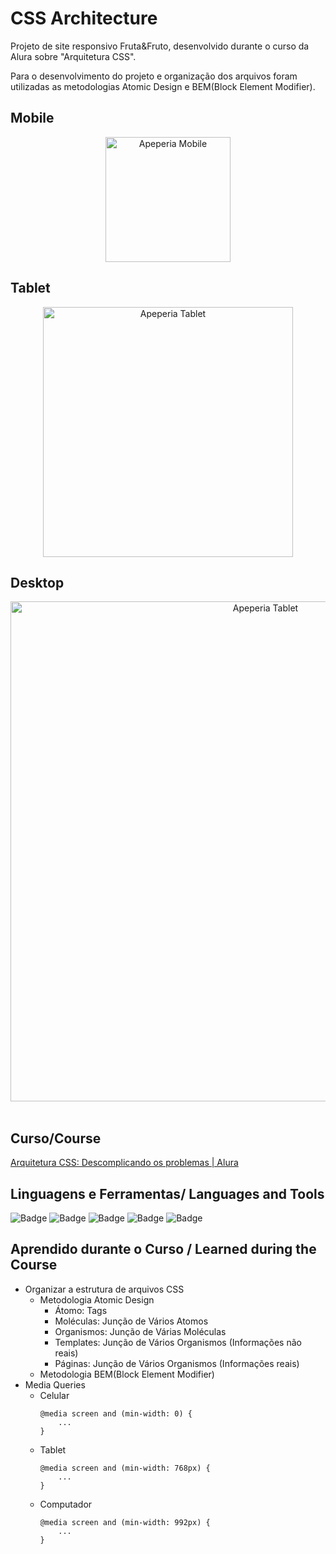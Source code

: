 # CSS Architecture
Projeto de site responsivo Fruta&Fruto, desenvolvido durante o curso da Alura sobre "Arquitetura CSS".

Para o desenvolvimento do projeto e organização dos arquivos foram utilizadas as metodologias Atomic Design e BEM(Block Element Modifier).

## Mobile
<div align="center">
  <img src="_readme_/Mobile.gif" alt="Apeperia Mobile" width="200">
</div>

## Tablet
<div align="center">
  <img src="_readme_/Tablet.gif" alt="Apeperia Tablet" width="400">
</div>

## Desktop
<div align="center">
  <img src="_readme_/Web.gif" alt="Apeperia Tablet" width="800">
  </br>
  </br>
</div>

## Curso/Course
[Arquitetura CSS: Descomplicando os problemas | Alura](https://cursos.alura.com.br/course/arquitetura-css)

## Linguagens e Ferramentas/ Languages and Tools
![Badge](https://img.shields.io/badge/-HTML-E34F26?style=for-the-badge&logo=html5&logoColor=ffffff)
![Badge](https://img.shields.io/badge/-CSS3-1572B6?style=for-the-badge&logo=css3&logoColor=ffffff)
![Badge](https://img.shields.io/badge/-VSCode-007ACC?style=for-the-badge&logo=visual-studio-code&logoColor=ffffff)
![Badge](https://img.shields.io/badge/-GIT-F1502F?style=for-the-badge&logo=git&logoColor=ffffff)
![Badge](https://img.shields.io/badge/-GITHUB-000000?style=for-the-badge&logo=github&logoColor=ffffff)

## Aprendido durante o Curso / Learned during the Course
- Organizar a estrutura de arquivos CSS
	- Metodologia Atomic Design
		- Átomo: Tags
		- Moléculas: Junção de Vários Atomos
		- Organismos: Junção de Várias Moléculas
		- Templates: Junção de Vários Organismos (Informações não reais)
		- Páginas: Junção de Vários Organismos (Informações reais)
	- Metodologia BEM(Block Element Modifier)
- Media Queries
	- Celular
		```css3
		@media screen and (min-width: 0) {
			...
		}
		```
	- Tablet
		```css3
		@media screen and (min-width: 768px) {
			...
		}
		```
	- Computador
		```css3
		@media screen and (min-width: 992px) {
			...
		}
		```